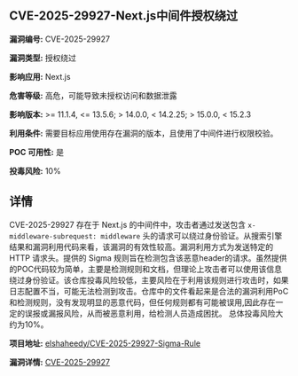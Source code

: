 ## CVE-2025-29927-Next.js中间件授权绕过

**漏洞编号:** CVE-2025-29927

**漏洞类型:** 授权绕过

**影响应用:** Next.js

**危害等级:** 高危，可能导致未授权访问和数据泄露

**影响版本:** >= 11.1.4, <= 13.5.6; > 14.0.0, < 14.2.25; > 15.0.0, < 15.2.3

**利用条件:** 需要目标应用使用存在漏洞的版本，且使用了中间件进行权限校验。

**POC 可用性:** 是

**投毒风险:** 10%

## 详情

CVE-2025-29927 存在于 Next.js 的中间件中，攻击者通过发送包含 `x-middleware-subrequest: middleware` 头的请求可以绕过身份验证。从搜索引擎结果和漏洞利用代码来看，该漏洞的有效性较高。漏洞利用方式为发送特定的 HTTP 请求头。提供的 Sigma 规则旨在检测包含该恶意header的请求。虽然提供的POC代码较为简单，主要是检测规则和文档，但理论上攻击者可以使用该信息绕过身份验证。该仓库投毒风险较低，主要风险在于利用该规则进行攻击时，如果日志配置不当，可能无法检测到攻击。仓库中的文件看起来是合法的漏洞利用PoC和检测规则，没有发现明显的恶意代码，但任何规则都有可能被误用,因此存在一定的误报或漏报风险，从而被恶意利用，给检测人员造成困扰。 总体投毒风险大约为10%。

**项目地址:** [elshaheedy/CVE-2025-29927-Sigma-Rule](https://github.com/elshaheedy/CVE-2025-29927-Sigma-Rule)

**漏洞详情:** [CVE-2025-29927](https://nvd.nist.gov/vuln/detail/CVE-2025-29927)
